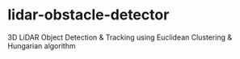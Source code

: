 # lidar-obstacle-detector
3D LiDAR Object Detection &amp; Tracking using Euclidean Clustering &amp; Hungarian algorithm
